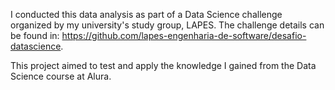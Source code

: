 I conducted this data analysis as part of a Data Science challenge organized by my university's study group, LAPES. The challenge details can be found in: 
https://github.com/lapes-engenharia-de-software/desafio-datascience. 

This project aimed to test and apply the knowledge I gained from the Data Science course at Alura.
